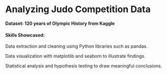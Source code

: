 
<h1>Analyzing Judo Competition Data</h1>

<b>Dataset: 120 years of Olympic History from Kaggle </b>





<h4>Skills Showcased:</h4>
<p>Data extraction and cleaning using Python libraries such as pandas.​ </p>
<p>Data visualization with matplotlib and seaborn to illustrate findings.​</p>
<p>Statistical analysis and hypothesis testing to draw meaningful conclusions.</p>


